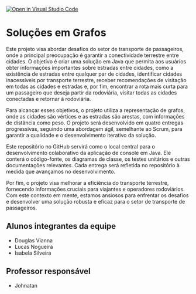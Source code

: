 [![Open in Visual Studio Code](https://classroom.github.com/assets/open-in-vscode-718a45dd9cf7e7f842a935f5ebbe5719a5e09af4491e668f4dbf3b35d5cca122.svg)](https://classroom.github.com/online_ide?assignment_repo_id=12086867&assignment_repo_type=AssignmentRepo)
# Soluções em Grafos
Este projeto visa abordar desafios do setor de transporte de passageiros, onde a principal preocupação é garantir a conectividade terrestre entre cidades. O objetivo é criar uma solução em Java que permita aos usuários obter informações importantes sobre estradas entre cidades, como a existência de estradas entre qualquer par de cidades, identificar cidades inacessíveis por transporte terrestre, receber recomendações de visitação em todas as cidades e estradas e, por fim, encontrar a rota mais curta para um passageiro que deseja partir da rodoviária, visitar todas as cidades conectadas e retornar à rodoviária.

Para alcançar esses objetivos, o projeto utiliza a representação de grafos, onde as cidades são vértices e as estradas são arestas, com informações de distância como peso. O projeto será desenvolvido em quatro entregas progressivas, seguindo uma abordagem ágil, semelhante ao Scrum, para garantir a qualidade e o desenvolvimento iterativo da solução.

Este repositório no GitHub servirá como o local central para o desenvolvimento colaborativo da aplicação de console em Java. Ele conterá o código-fonte, os diagramas de classe, os testes unitários e outras documentações relevantes. Cada entrega será refletida no repositório à medida que avançamos no desenvolvimento.

Por fim, o projeto visa melhorar a eficiência do transporte terrestre, fornecendo informações cruciais para viajantes e operadores rodoviários. Com este contexto em mente, estamos ansiosos para enfrentar os desafios e desenvolver uma solução robusta e eficaz para o setor de transporte de passageiros.

## Alunos integrantes da equipe

* Douglas Vianna 
* Lucas Nogueira
* Isabela Silveira


## Professor responsável 

* Johnatan

